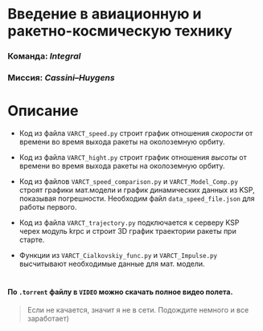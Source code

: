 #  Введение в авиационную и ракетно-космическую технику

### Команда: ***Integral***
### Миссия: ***Cassini–Huygens***

# Описание

+ Код из файла `VARCT_speed.py` строит график отношения *скорости* от времени во время выхода ракеты на околоземную орбиту.
+ Код из файла `VARCT_hight.py` строит график отношения *высоты* от времени во время выхода ракеты на околоземную орбиту.
+ Код из файлов `VARCT_speed_comparison.py` и `VARCT_Model_Comp.py` строят графики мат.модели и график динамических данных из KSP, показывая погрешности. Необходим файл `data_speed_file.json` для работы первого.

+ Код из файла `VARCT_trajectory.py` подключается к серверу KSP черех модуль krpc и строит 3D график траектории ракеты при старте.
+ Функции из `VARCT_Cialkovskiy_func.py` и `VARCT_Impulse.py` высчитывают необходимые данные для мат. модели.

# 

#### По `.torrent` файлу в `VIDEO` можно скачать полное видео полета.
> Если не качается, значит я не в сети. Подождите немного и все заработает)


